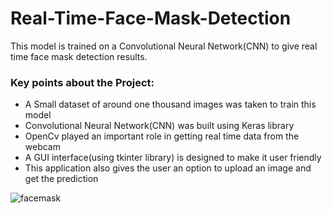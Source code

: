 # Real-Time-Face-Mask-Detection
This model is trained on a Convolutional Neural Network(CNN) to give real time face mask detection results. 

### Key points about the Project:
- A Small dataset of around one thousand images was taken to train this model
- Convolutional Neural Network(CNN) was built using Keras library
- OpenCv played an important role in getting real time data from the webcam
- A GUI interface(using tkinter library) is designed to make it user friendly
- This application also gives the user an option to upload an image and get the prediction

![facemask](https://user-images.githubusercontent.com/45857315/95237009-4a66df00-0825-11eb-9716-cb38a8b879ef.gif)

<!--- ![github](https://user-images.githubusercontent.com/45857315/86604939-a79f8a00-bfc3-11ea-855a-2abc420bd3d8.gif) --->
<!--- ![FaceMask](https://user-images.githubusercontent.com/45857315/95216478-b9d1d400-080f-11eb-9fd1-9caf984be23c.gif) -->


